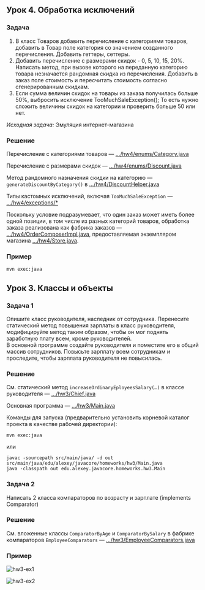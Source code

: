 ## Урок 4. Обработка исключений

### Задача

1. В класс Товаров добавить перечисление с категориями товаров, добавить в Товар
поле категория со значением созданного перечисления. Добавить геттеры, сеттеры.
2. Добавить перечисление с размерами скидок - 0, 5, 10, 15, 20%. Написать метод,
при вызове которого на переданную категорию товара незначается рандомная скидка
из перечисления. Добавить в заказ поле стоимость и пересчитать стоимость
согласно сгенерированным скидкам.
3. Если сумма величин скидок на товары из заказа получилась больше 50%,
выбросить исключение TooMuchSaleException(); То есть нужно сложить величины
скидок на категории и проверить больше 50 или нет.

*Исходная задача:*
Эмуляция интернет-магазина

### Решение

Перечисление с категориями товаров &mdash; […/hw4/enums/Category.java](src/main/java/edu/alexey/javacore/homeworks/hw4/enums/Category.java)

Перечисление с размерами скидок &mdash; […/hw4/enums/Discount.java](src/main/java/edu/alexey/javacore/homeworks/hw4/enums/Discount.java)

Метод рандомного назначения скидки на категорию &mdash; `generateDiscountByCategory()`
в […/hw4/DiscountHelper.java](src/main/java/edu/alexey/javacore/homeworks/hw4/DiscountHelper.java)

Типы кастомных исключений, включая `TooMuchSaleException` &mdash; […/hw4/exceptions/*](src/main/java/edu/alexey/javacore/homeworks/hw4/exceptions)

Поскольку условие подразумевает, что один заказ может иметь более одной позиции,
в том числе из разных категорий товаров, обработка заказа реализована как
фабрика заказов &mdash;
[…/hw4/OrderComposerImpl.java](src/main/java/edu/alexey/javacore/homeworks/hw4/OrderComposerImpl.java),
предоставляемая экземпляром магазина
[…/hw4/Store.java](src/main/java/edu/alexey/javacore/homeworks/hw4/Store.java).

### Пример

	mvn exec:java



## Урок 3. Классы и объекты

### Задача 1

Опишите класс руководителя, наследник от сотрудника. Перенесите
статический метод повышения зарплаты в класс руководителя, модифицируйте
метод таким образом, чтобы он мог поднять заработную плату всем, кроме
руководителей.\
В основной программе создайте руководителя и поместите его
в общий массив сотрудников. Повысьте зарплату всем сотрудникам и проследите,
чтобы зарплата руководителя не повысилась.


### Решение

См. статический метод `increaseOrdinaryEployeesSalary(…)` в классе руководителя
&mdash; […/hw3/Chief.java](src/main/java/edu/alexey/javacore/homeworks/hw3/Chief.java)

Основная программа &mdash; […/hw3/Main.java](src/main/java/edu/alexey/javacore/homeworks/hw3/Main.java)

Команды для запуска (предварительно установить корневой каталог проекта в качестве рабочей директории):

	mvn exec:java

или

	javac -sourcepath src/main/java/ -d out src/main/java/edu/alexey/javacore/homeworks/hw3/Main.java
	java -classpath out edu.alexey.javacore.homeworks.hw3.Main

### Задача 2

Написать 2 класса компараторов по возрасту и зарплате (implements Comparator)

### Решение

См. вложенные классы `ComparatorByAge` и `ComparatorBySalary` в фабрике
компараторов `EmployeeComparators` &mdash;
[…/hw3/EmployeeComparators.java](src/main/java/edu/alexey/javacore/homeworks/hw3/EmployeeComparators.java)

### Пример

![hw3-ex1](https://github.com/alexeycoder/java-core-other-homeworks/assets/109767480/c6d3acf0-d8eb-406b-b095-e20bf2f58881)

![hw3-ex2](https://github.com/alexeycoder/java-core-other-homeworks/assets/109767480/0645dcdd-f0b8-4108-ae17-fff3eb50aa5e)
